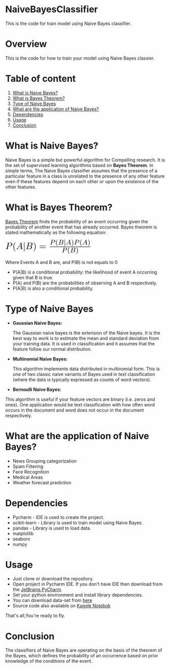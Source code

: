 # NaiveBayesClassifier

This is the code for train model using Naive Bayes classifier.

# Overview

This is the code for how to train your model using Naive Bayes classier.

# Table of content

1.  [What is Naive Bayes?](#what-is-naive-bayes)
2.  [What is Bayes Theorem?](#what-is-bayes-theorem)
3.  [Type of Naive Bayes](#type-of-naive-bayes)
4.  [What are the application of Naive Bayes?](#what-are-the-application-of-naive-bayes)
5.  [Dependencies](#dependencies)
6.  [Usage](#usage)
7.  [Conclusion](#conclusion)

# What is Naive Bayes?

Naive Bayes is a simple but powerful algorithm for Compelling research.
It is the set of supervised learning algorithms based on **Bayes
Theorem**. In simple terms, The Naive Bayes classifier assumes that the
presence of a particular feature in a class is unrelated to the presence
of any other feature even if these features depend on each other or upon
the existence of the other features.

# What is Bayes Theorem?

[Bayes Theorem](https://en.wikipedia.org/wiki/Bayes%27_theorem) finds
the probability of an event occurring given the probability of another
event that has already occurred. Bayes theorem is stated mathematically
as the following equation:

![bayes theorem equation](images/bt.svg "Bayes Theorem Equation")

Where Events A and B are, and P(B) is not equals to 0

- P(A|B) is a conditional probability: the likelihood of event A
  occurring given that B is true.
- P(A) and P(B) are the probabilities of observing A and B respectively.
- P(A|B) is also a conditional probability.


# Type of Naive Bayes

- **Gaussian Naive Bayes:**

  The Gaussian naive bayes is the extension of the Naive bayes. It is
  the best way to work is to estimate the mean and standard deviation
  from your training data. It is used in classification and it assumes
  that the feature follow our normal distribution.

- **Multinomial Naive Bayes:**

  This algorithm implements data distributed in multinomial form. This
  is one of two classic naive variants of Bayes used in text
  classification (where the data is typically expressed as counts of
  word vectors).

- **Bernoulli Naive Bayes:**

This algorithm is useful if your feature vectors are binary (i.e. zeros
and ones). One application would be text classification with how often
word occurs in the document and word does not occur in the document
respectively.


# What are the application of Naive Bayes?

- News Grouping categorization
- Spam Filtering
- Face Recognition
- Medical Areas
- Weather forecast prediction

# Dependencies

- Pycharm - IDE is used to create the project.
- scikit-learn - Library is used to train model using Naive Bayes.
- pandas - Library is used to load data.
- matplotlib
- seaborn
- numpy

# Usage

- Just clone or download the repository.
- Open project in Pycharm IDE. If you don't have IDE then download from
  the [JetBrains PyCharm](https://www.jetbrains.com/pycharm/download/).
- Set your python environment and install library dependencies.
- You can download data-set from [here](https://www.kaggle.com/uciml/sms-spam-collection-dataset)
- Source code also available on [Kaggle Notebok](https://www.kaggle.com/userjn/spam-filtering-using-naive-bayes-classifier?scriptVersionId=28350963)

That's all,You're ready to fly.

# Conclusion

The classifiers of Naive Bayes are operating on the basis of the theorem
of the Bayes, which defines the probability of an occurrence based on
prior knowledge of the conditions of the event.
